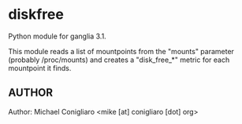 diskfree
===============

Python module for ganglia 3.1.

This module reads a list of mountpoints from the "mounts" parameter (probably
/proc/mounts) and creates a "disk_free_*" metric for each mountpoint it finds.

## AUTHOR

Author: Michael Conigliaro <mike [at] conigliaro [dot] org>
